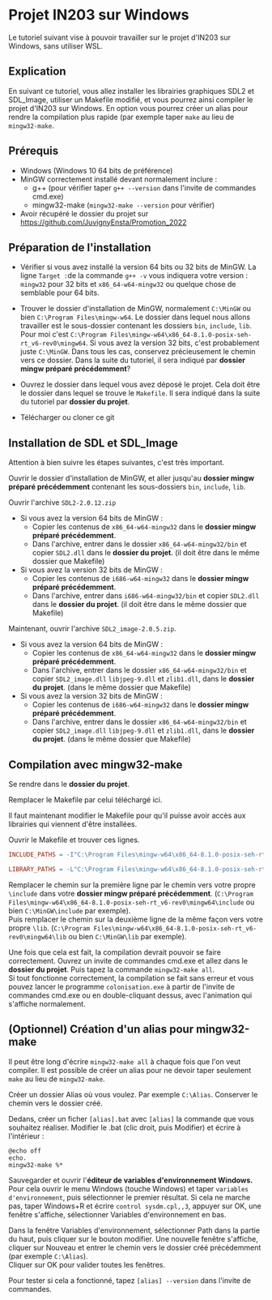 # Projet IN203 sur Windows

Le tutoriel suivant vise à pouvoir travailler sur le projet d'IN203 sur Windows, sans utiliser WSL.

## Explication

En suivant ce tutoriel, vous allez installer les librairies graphiques SDL2 et SDL_Image, utiliser un Makefile modifié, et vous pourrez ainsi compiler le projet d'IN203 sur Windows.
En option vous pourrez créer un alias pour rendre la compilation plus rapide (par exemple taper `make` au lieu de `mingw32-make`.

## Prérequis

- Windows (Windows 10 64 bits de préférence)
- MinGW correctement installé devant normalement inclure :
	- g++ (pour vérifier taper `g++ --version` dans l'invite de commandes cmd.exe)
	- mingw32-make (`mingw32-make --version` pour vérifier)
- Avoir récupéré le dossier du projet sur https://github.com/JuvignyEnsta/Promotion_2022

## Préparation de l'installation
- Vérifier si vous avez installé la version 64 bits ou 32 bits de MinGW. La ligne `Target :`de la commande `g++ -v` vous indiquera votre version : `mingw32` pour 32 bits et `x86_64-w64-mingw32` ou quelque chose de semblable pour 64 bits.

- Trouver le dossier d'installation de MinGW, normalement `C:\MinGW` ou bien `C:\Program Files\mingw-w64`. Le dossier dans lequel nous allons travailler est le sous-dossier contenant les dossiers `bin`, `include`, `lib`. Pour moi c'est  `C:\Program Files\mingw-w64\x86_64-8.1.0-posix-seh-rt_v6-rev0\mingw64`. Si vous avez la version 32 bits, c'est probablement juste `C:\MinGW`. Dans tous les cas, conservez précieusement le chemin vers ce dossier. Dans la suite du tutoriel, il sera indiqué par **dossier mingw préparé précédemment**?
- Ouvrez le dossier dans lequel vous avez déposé le projet. Cela doit être le dossier dans lequel se trouve le `Makefile`. Il sera indiqué dans la suite du tutoriel par **dossier du projet**.
- Télécharger ou cloner ce git

## Installation de SDL et SDL_Image
Attention à bien suivre les étapes suivantes, c'est très important.

Ouvrir le dossier d'installation de MinGW, et aller jusqu'au **dossier mingw préparé précédemment** contenant les sous-dossiers `bin`, `include`, `lib`.

Ouvrir l'archive `SDL2-2.0.12.zip`
- Si vous avez la version 64 bits de MinGW : 
	- Copier les contenus de `x86_64-w64-mingw32` dans le **dossier mingw préparé précédemment**.
	- Dans l'archive, entrer dans le dossier `x86_64-w64-mingw32/bin` et copier `SDL2.dll` dans le **dossier du projet**. (il doit être dans le même dossier que Makefile)
- Si vous avez la version 32 bits de MinGW : 
	- Copier les contenus de `i686-w64-mingw32` dans le **dossier mingw préparé précédemment**.
	- Dans l'archive, entrer dans `i686-w64-mingw32/bin` et copier `SDL2.dll` dans le **dossier du projet**. (il doit être dans le même dossier que Makefile)


Maintenant, ouvrir l'archive `SDL2_image-2.0.5.zip`.
- Si vous avez la version 64 bits de MinGW : 
	- Copier les contenus de `x86_64-w64-mingw32` dans le **dossier mingw préparé précédemment**.
	- Dans l'archive, entrer dans le dossier `x86_64-w64-mingw32/bin` et copier `SDL2_image.dll` `libjpeg-9.dll` et `zlib1.dll`,  dans le **dossier du projet**. (dans le même dossier que Makefile)
- Si vous avez la version 32 bits de MinGW : 
	- Copier les contenus de `i686-w64-mingw32` dans le **dossier mingw préparé précédemment**.
	- Dans l'archive, entrer dans le dossier `x86_64-w64-mingw32/bin` et copier `SDL2_image.dll` `libjpeg-9.dll` et `zlib1.dll`,  dans le **dossier du projet**. (dans le même dossier que Makefile)

## Compilation avec mingw32-make

Se rendre dans le **dossier du projet**.

Remplacer le Makefile par celui téléchargé ici.

Il faut maintenant modifier le Makefile pour qu'il puisse avoir accès aux librairies qui viennent d'être installées.

Ouvrir le Makefile et trouver ces lignes.
```Makefile
INCLUDE_PATHS = -I"C:\Program Files\mingw-w64\x86_64-8.1.0-posix-seh-rt_v6-rev0\mingw64\include"

LIBRARY_PATHS = -L"C:\Program Files\mingw-w64\x86_64-8.1.0-posix-seh-rt_v6-rev0\mingw64\lib"
```

Remplacer le chemin sur la première ligne par le chemin vers votre propre `\include` dans votre **dossier mingw préparé précédemment**. (`C:\Program Files\mingw-w64\x86_64-8.1.0-posix-seh-rt_v6-rev0\mingw64\include` ou bien `C:\MinGW\include` par exemple).\
Puis remplacer le chemin sur la deuxième ligne de la même façon vers votre propre `\lib`. (`C:\Program Files\mingw-w64\x86_64-8.1.0-posix-seh-rt_v6-rev0\mingw64\lib` ou bien `C:\MinGW\lib` par exemple).

Une fois que cela est fait, la compilation devrait pouvoir se faire correctement. Ouvrez un invite de commandes cmd.exe et allez dans le **dossier du projet**. Puis tapez la commande `mingw32-make all`.\
Si tout fonctionne correctement, la compilation se fait sans erreur et vous pouvez lancer le programme `colonisation.exe` à partir de l'invite de commandes cmd.exe ou en double-cliquant dessus, avec l'animation qui s'affiche normalement.

## (Optionnel) Création d'un alias pour mingw32-make

Il peut être long d'écrire `mingw32-make all` à chaque fois que l'on veut compiler. Il est possible de créer un alias pour ne devoir taper seulement `make` au lieu de `mingw32-make`.

Créer un dossier Alias où vous voulez. Par exemple `C:\Alias`. Conserver le chemin vers le dossier créé.

Dedans, créer un ficher `[alias].bat` avec `[alias]` la commande que vous souhaitez réaliser.
Modifier le .bat (clic droit, puis Modifier) et écrire à l'intérieur :
```batch
@echo off
echo.
mingw32-make %*
```
Sauvegarder et ouvrir l'**éditeur de variables d'environnement Windows.**
Pour cela ouvrir le menu Windows (touche Windows) et taper `variables d'environnement`, puis sélectionner le premier résultat.
Si cela ne marche pas, taper Windows+R et écrire `control sysdm.cpl,,3`, appuyer sur OK, une fenêtre s'affiche, sélectionner Variables d'environnement en bas.

Dans la fenêtre Variables d'environnement, sélectionner Path dans la partie du haut, puis cliquer sur le bouton modifier.
Une nouvelle fenêtre s'affiche, cliquer sur Nouveau et entrer le chemin vers le dossier créé précédemment (par exemple `C:\Alias`).\
Cliquer sur OK pour valider toutes les fenêtres.

Pour tester si cela a fonctionné, tapez `[alias] --version` dans l'invite de commandes.
